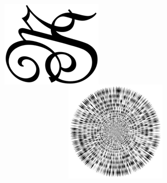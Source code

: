 <img src="MSlogo.svg" min-width="300px" max-width="300px" width="300px" margin-top="400px" align="left" alt="MS Logo">


<img src="Abstract-Vortex-33-Variation-2.svg" min-width="300px" max-width="300px" width="300px" align="right" alt="AbstractVortex">
